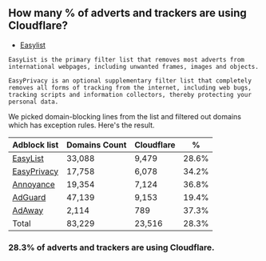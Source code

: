 ## How many % of adverts and trackers are using Cloudflare?


- [Easylist](https://web.archive.org/web/20210516110248/https://easylist.to/)
```
EasyList is the primary filter list that removes most adverts from international webpages, including unwanted frames, images and objects.

EasyPrivacy is an optional supplementary filter list that completely removes all forms of tracking from the internet, including web bugs, tracking scripts and information collectors, thereby protecting your personal data.
```


We picked domain-blocking lines from the list and filtered out domains which has exception rules.
Here's the result.


| Adblock list | Domains Count | Cloudflare | % |
| --- | --- | --- | --- |
| [EasyList](https://easylist.to/easylist/easylist.txt) | 33,088 | 9,479 | 28.6% |
| [EasyPrivacy](https://easylist.to/easylist/easyprivacy.txt) | 17,758 | 6,078 | 34.2% |
| [Annoyance](https://secure.fanboy.co.nz/fanboy-annoyance.txt) | 19,354 | 7,124 | 36.8% |
| [AdGuard](https://adguardteam.github.io/AdGuardSDNSFilter/Filters/filter.txt) | 47,139 | 9,153 | 19.4% |
| [AdAway](https://raw.githubusercontent.com/AdAway/adaway.github.io/master/hosts.txt) | 2,114 | 789 | 37.3% |
| Total | 83,229 | 23,516 | 28.3% |


### 28.3% of adverts and trackers are using Cloudflare.